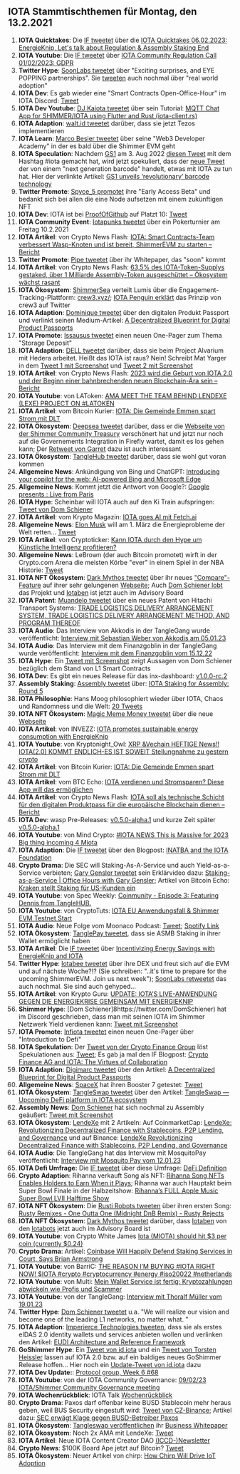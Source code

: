 ## IOTA Stammtischthemen für Montag, den 13.2.2021

1. **IOTA Quicktakes**: Die [IF tweetet](https://twitter.com/iota/status/1622535705552371714?s=20&t=RthXrlqu00vhHBZn1wJ7Nw) über die [IOTA Quicktakes 06.02.2023: EnergieKnip, Let's talk about Regulation & Assembly Staking End](https://www.youtube.com/watch?v=6EaeEoLYaeo)
2. **IOTA Youtube**: Die [IF tweetet](https://twitter.com/iota/status/1622535714767351810?s=20&t=RthXrlqu00vhHBZn1wJ7Nw) über [IOTA Community Regulation Call 01/02/2023: GDPR](https://www.youtube.com/watch?v=xk8CTGn5j7c)
3. **Twitter Hype**: [SoonLabs tweetet](https://twitter.com/soon_labs/status/1622854110872752128?s=20&t=RthXrlqu00vhHBZn1wJ7Nw) über "Exciting surprises, and EYE POPPING partnerships". Sie [tweeten](https://twitter.com/soon_labs/status/1622861171081764865?s=20&t=RthXrlqu00vhHBZn1wJ7Nw) auch nochmal über "real world adoption"
4. **IOTA Dev**: Es gab wieder eine "Smart Contracts Open-Office-Hour" im IOTA Discord: [Tweet](https://twitter.com/shimmernet/status/1622641280839712797?s=20&t=RthXrlqu00vhHBZn1wJ7Nw)
5. **IOTA Dev Youtube**: [DJ Kaiota tweetet](https://twitter.com/dj_kaiota/status/1622618116764102656?s=20&t=s32X4t9XRn27zdeyr7L6nA) über sein Tutorial: [MQTT Chat App for SHIMMER/IOTA using Flutter and Rust (iota-client.rs)](https://www.youtube.com/watch?app=desktop&v=VpCgMRtabC8) 
6. **IOTA Adaption**: [walt.id tweetet](https://twitter.com/walt_id/status/1622875679015505920?s=20&t=s32X4t9XRn27zdeyr7L6nA) darüber, dass sie jetzt Tezos implementieren
7. **IOTA Learn**: [Marco Besier tweetet](https://twitter.com/marcobesier/status/1622861388577120262?s=20&t=s32X4t9XRn27zdeyr7L6nA) über seine "Web3 Developer Academy" in der es bald über die Shimmer EVM geht
8. **IOTA Speculation**: Nachdem [GS1](https://twitter.com/gs1) am 3. Aug 2022 [diesen Tweet](https://twitter.com/gs1/status/1554736832620945413?s=20&t=s32X4t9XRn27zdeyr7L6nA) mit dem Hashtag #iota gemacht hat, wird jetzt spekuliert, dass der [neue Tweet](https://twitter.com/SocketMobile/status/1622598487874449409?s=20&t=s32X4t9XRn27zdeyr7L6nA) der von einem "next generation barcode" handelt, etwas mit IOTA zu tun hat. Hier der verlinkte Artikel: [GS1 unveils ‘revolutionary’ barcode technology](https://www.thegrocer.co.uk/online/gs1-unveils-revolutionary-barcode-technology/675933.article)
9. **Twitter Promote**: [Spyce_5 promotet](https://twitter.com/SPYCE_5/status/1622883393254957056?s=20&t=s32X4t9XRn27zdeyr7L6nA) ihre "Early Access Beta" und bedankt sich bei allen die eine Node aufsetzen mit einem zukünftigen NFT
10. **IOTA Dev**: IOTA ist bei [ProofOfGithub](https://twitter.com/ProofofGitHub) auf Platzt 10: [Tweet](https://twitter.com/ProofofGitHub/status/1622867786488766465?s=20&t=s32X4t9XRn27zdeyr7L6nA)
11. **IOTA Community Event**: [Iotapunks tweetet](https://twitter.com/IotaPunks_71/status/1622532700178468867?s=20&t=s32X4t9XRn27zdeyr7L6nA) über ein Pokerturnier am Freitag 10.2.2021
12. **IOTA Artikel**: von Crypto News Flash: [IOTA: Smart Contracts-Team verbessert Wasp-Knoten und ist bereit, ShimmerEVM zu starten – Bericht](https://www.crypto-news-flash.com/de/iota-smart-contracts-team-verbessert-wasp-knoten-und-ist-bereit-shimmerevm-zu-starten-bericht/)
13. **Twitter Promote**: [Pipe tweetet](https://twitter.com/PIPE_DATA/status/1622904515639869440?s=20&t=s32X4t9XRn27zdeyr7L6nA) über ihr Whitepaper, das "soon" kommt
14. **IOTA Artikel**: von Crypto News Flash: [63,5% des IOTA-Token-Supplys gestaked, über 1 Milliarde Assembly-Token ausgeschüttet – Ökosystem wächst rasant](https://www.crypto-news-flash.com/de/63-5-des-iota-token-volumens-eingesetzt-ueber-eine-milliarde-assembly-token-vergeben-oekosystem-waechst-rasant/?feed_id=12774&_unique_id=63e24f0fe5533)
15. **IOTA Ökosystem**: [ShimmerSea](https://twitter.com/ShimmerSeaDEX) verteilt Lumis über die Engagement-Tracking-Plattform: [crew3.xyz/](https://crew3.xyz/c/shimmersea/invite/zikW2A__rIouDMx9vBQzD); [IOTA Penguin erklärt](https://twitter.com/iota_penguin/status/1624037700893376512?s=20&t=vxRi_4Q59EST2VPSwPfnyA) das Prinzip von crew3 auf Twitter
16. **IOTA Adaption**: [Dominique tweetet](https://twitter.com/domguinard/status/1622966023866417152?s=20&t=KEvg8zfoW5Ui2m96mKqDjQ) über den digitalen Produkt Passport und verlinkt seinen Medium-Artikel: [A Decentralized Blueprint for Digital Product Passports](https://domguinard.medium.com/a-decentralized-blueprint-for-digital-product-passports-cd1314f008c6)
17. **IOTA Promote**: [Issausus tweetet](https://twitter.com/Issaus2020/status/1622979600794910720?s=20&t=KEvg8zfoW5Ui2m96mKqDjQ) einen neuen One-Pager zum Thema "Storage Deposit"
18. **IOTA Adaption**: [DELL tweetet](https://twitter.com/Dell_Edge/status/1623023790027378688?s=20&t=KEvg8zfoW5Ui2m96mKqDjQ) darüber, dass sie beim Project Alvarium mit Hedera arbeitet. Heißt das IOTA ist raus? Nein! Schreibt Mat Yarger in dem [Tweet 1 mit Screenshot](https://twitter.com/eavesdropperle/status/1623296677246279684?s=20&t=iALsxg_SRAvB9hV51PIIjA) und [Tweet 2 mit Screenshot](https://twitter.com/eavesdropperle/status/1623297196425715712?s=20&t=iALsxg_SRAvB9hV51PIIjA)
19. **IOTA Artikel**: von Crypto News Flash: [2023 wird die Geburt von IOTA 2.0 und der Beginn einer bahnbrechenden neuen Blockchain-Ära sein – Bericht](https://www.crypto-news-flash.com/de/2023-ist-das-jahr-von-iota-2-punkt-0-und-der-beginn-einer-neuen-blockchain-aera/)
20. **IOTA Youtube**: von LAToken: [AMA MEET THE TEAM BEHIND LENDEXE (LEXE) PROJECT ON #LATOKEN](https://www.youtube.com/watch?v=hEHuEXPsGds)
21. **IOTA Artikel**: vom Bitcoin Kurier: [IOTA: Die Gemeinde Emmen spart Strom mit DLT](https://bitcoin-kurier.de/iota-die-gemeinde-emmen-spart-strom-mit-dlt/)
22. **IOTA Ökosystem**: [Deepsea tweetet](https://twitter.com/Deep_Sea_Iotan/status/1623102563477340161?s=20&t=YWzDP8OMOg8Z3gf9eGln4w) darüber, dass er die [Webseite von der Shimmer Community Treasury](https://www.shimmergov.community/) verschönert hat und jetzt nur noch auf die Governements Integration in Firefly wartet, damit es los gehen kann; Der [Retweet von Garret](https://twitter.com/GarrettBullish/status/1623212410973847553?s=20&t=YWzDP8OMOg8Z3gf9eGln4w) dazu ist auch interessant
23. **IOTA Ökosystem**: [TangleHub tweetet](https://twitter.com/Tanglehub_eu/status/1623044416452567040?s=20&t=YWzDP8OMOg8Z3gf9eGln4w) darüber, dass sie wohl gut voran kommen
24. **Allgemeine News**: Ankündigung von Bing und ChatGPT: [Introducing your copilot for the web: AI-powered Bing and Microsoft Edge](https://www.youtube.com/watch?v=rOeRWRJ16yY)
25. **Allgemeine News**: Kommt jetzt die Antwort von Google?: [Google presents : Live from Paris](https://www.youtube.com/watch?v=yLWXJ22LUEc) 
26. **IOTA Hype**: Scheinbar will IOTA auch auf den Ki Train aufspringen: [Tweet von Dom Schiener](https://twitter.com/DomSchiener/status/1623220039049527298?s=20&t=YWzDP8OMOg8Z3gf9eGln4w)
27. **IOTA Artikel**: vom Krypto Magazin: [IOTA goes AI mit Fetch.ai](https://www.krypto-magazin.de/iota-goes-ai-mit-fetch-ai/)
28. **Allgemeine News**: [Elon Musk](https://twitter.com/elonmusk) will am 1. März die Energieprobleme der Welt retten... [Tweet](https://twitter.com/elonmusk/status/1623152067547394050?s=20&t=YWzDP8OMOg8Z3gf9eGln4w)
29. **IOTA Artikel**: von Cryptoticker: [Kann IOTA durch den Hype um Künstliche Intelligenz profitieren?](https://cryptoticker.io/de/iota-kuenstliche-intelligenz/)
30. **Allgemeine News**: LeBrown (der auch Bitcoin promotet) wirft in der Crypto.com Arena die meisten Körbe "ever" in einem Spiel in der NBA Historie: [Tweet](https://twitter.com/cryptocom/status/1623226161831575552?s=20&t=YWzDP8OMOg8Z3gf9eGln4w)
31. **IOTA NFT Ökosystem**: [Dark Mythos tweetet](https://twitter.com/DarkMythosIOTA/status/1623236291880943616?s=20&t=Oy1PYk0pcpoviibUeIvX7Q) über ihr neues ["Compare"-Feature](https://explorer.dark-mythos.com/compare) auf ihrer sehr gelungenen [Webseite](https://explorer.dark-mythos.com/cards); Auch [Dom Schiener lobt](https://twitter.com/DomSchiener/status/1623242190175588353?s=20&t=YWzDP8OMOg8Z3gf9eGln4w) das Projekt und [Iotaben](https://twitter.com/DarkMythosIOTA/status/1623932275883753473?s=20&t=Oy1PYk0pcpoviibUeIvX7Q) ist jetzt auch im Advisory Board
32. **IOTA Patent**: [Muandelo tweetet](https://twitter.com/muandelo/status/1622608606645440512?s=20&t=YWzDP8OMOg8Z3gf9eGln4w) über ein neues Patent von Hitachi Transport Systems: [TRADE LOGISTICS DELIVERY ARRANGEMENT SYSTEM, TRADE LOGISTICS DELIVERY ARRANGEMENT METHOD, AND PROGRAM THEREOF](https://worldwide.espacenet.com/patent/search/family/084979179/publication/WO2023002551A1?q=pn%3DWO2023002551A1)
33. **IOTA Audio**: Das Interview von Akkodis in der TangleGang wurde veröffentlicht: [Interview mit Sebastian Weber von Akkodis am 05.01.23](https://www.youtube.com/watch?v=O5ZASZaxbSo)
34. **IOTA Audio**: Das Interview mit dem Finanzgoblin in der TangleGang wurde veröffentlicht: [Interview mit dem Finanzgoblin vom 15.12.22](https://www.youtube.com/watch?v=Y4NcKy9xZDs)
35. **IOTA Hype**: Ein [Tweet mit Screenshot](https://twitter.com/TangleVerseWeb/status/1623306295460724737?s=20&t=YWzDP8OMOg8Z3gf9eGln4w) zeigt Aussagen von Dom Schiener bezüglich dem Stand von L1 Smart Contracts
36. **IOTA Dev**: Es gibt ein neues Release für das inx-dashboard: [v1.0.0-rc.2](https://github.com/iotaledger/inx-dashboard/releases/tag/v1.0.0-rc.2)
37. **Assembly Staking**: [Assembly tweetet](https://twitter.com/assembly_net/status/1623320761728393219?s=20&t=YWzDP8OMOg8Z3gf9eGln4w) über: [IOTA Staking for Assembly: Round 5](https://blog.iota.org/iota-staking-for-assembly-round-5/)
38. **IOTA Philosophie**: Hans Moog philosophiert wieder über IOTA, Chaos und Randomness und die Welt: [20 Tweets](https://twitter.com/hus_qy/status/1623338107255791616?s=20&t=YWzDP8OMOg8Z3gf9eGln4w)
39. **IOTA NFT Ökosystem**: [Magic Meme Money tweetet](https://twitter.com/Magic_MemeMoney/status/1623352203233853440?s=20&t=6h1kQ_PSGHotVN99diyE3A) über die neue [Webseite](https://www.magicmememoney.com/)
40. **IOTA Artikel**: von INVEZZ: [IOTA promotes sustainable energy consumption with EnergieKnip](https://invezz.com/news/2023/02/01/iota-promotes-sustainable-energy-consumption-with-energieknip/)
41. **IOTA Youtube**: von Kryptonight_Owl: [XRP &Vechain HEFTIGE News!! IOTA(2.0) KOMMT ENDLICH-ES IST SOWEIT Stellungnahme zu gestern crypto](https://www.youtube.com/watch?v=K96OjeA6Sno)
42. **IOTA Artikel**: von Bitcoin Kurier: [IOTA: Die Gemeinde Emmen spart Strom mit DLT](https://bitcoin-kurier.de/iota-die-gemeinde-emmen-spart-strom-mit-dlt/)
43. **IOTA Artikel**: vom BTC Echo: [IOTA verdienen und Stromsparen? Diese App will das ermöglichen](https://www.btc-echo.de/schlagzeilen/iota-stromsparen-und-krypto-token-verdienen-mit-neuer-app-158851/)
44. **IOTA Artikel**: von Crypto News Flash: [IOTA soll als technische Schicht für den digitalen Produktpass für die europäische Blockchain dienen – Bericht](https://www.crypto-news-flash.com/de/iota-soll-als-technische-schicht-fuer-den-digitalen-produktpass-fuer-die-europaeische-blockchain-dienen-bericht/)
45. **IOTA Dev**: wasp Pre-Releases: [v0.5.0-alpha.1](https://github.com/iotaledger/wasp/releases) und kurze Zeit später [v0.5.0-alpha.1](https://github.com/iotaledger/wasp/releases)
46. **IOTA Youtube**: von Mind Crypto: [#IOTA NEWS This is Massive for 2023 Big thing incoming 4 Miota](https://www.youtube.com/watch?v=u_vCIEliGoY)
47. **IOTA Adaption**: Die [IF tweetet](https://twitter.com/iota/status/1623683142430097413?s=20&t=fTH9yF92AWAQxcYIgHdnFg) über den Blogpost: [INATBA and the IOTA Foundation](https://blog.iota.org/inatba-and-the-iota-foundation/)
48. **Crypto Drama**: Die SEC will Staking-As-A-Service und auch Yield-as-a-Service verbieten; [Gary Gensler tweetet](https://twitter.com/GaryGensler/status/1623777842000539648?s=20&t=qDFEBANmjeo8ShSzt7xLrA) sein Erklärvideo dazu: [Staking-as-a-Service | Office Hours with Gary Gensler](https://www.youtube.com/watch?v=hmPpIjfC9DY); Artikel von Bitcoin Echo: [Kraken stellt Staking für US-Kunden ein](https://www.btc-echo.de/schlagzeilen/kraken-stellt-staking-fuer-us-kunden-ein-159268/)
49. **IOTA Youtube**: von Spec Weekly: [Coinmunity - Episode 3: Featuring Dennis from TangleHUB.](https://www.youtube.com/watch?app=desktop&v=3o8ja5QDDWY)
50. **IOTA Youtube**: von CryptoTuts: [IOTA EU Anwendungsfall & Shimmer EVM Testnet Start](https://www.youtube.com/watch?v=7YLcR8G0XIw)
51. **IOTA Audio**: Neue Folge vom Moonaco Podcast: [Tweet](https://twitter.com/MoonacoPodcast/status/1623637580435578880?s=20&t=qDFEBANmjeo8ShSzt7xLrA); [Spotify Link](https://open.spotify.com/episode/252T3CgNkZi2VwU0Xbp37Z?si=4zMH75AATNmgFWr_KZhqMA&nd=1)
52. **IOTA Ökosystem**: [TanglePay tweetet](https://twitter.com/tanglepaycom/status/1623924022789677056?s=20&t=qDFEBANmjeo8ShSzt7xLrA), dass sie ASMB Staking in ihrer Wallet ermöglicht haben
53. **IOTA Artikel**: Die [IF tweetet](https://twitter.com/iota/status/1623788832612130818?s=20&t=qDFEBANmjeo8ShSzt7xLrA) über [Incentivizing Energy Savings with EnergieKnip and IOTA](https://coinmarketcap.com/community/articles/63da731646d7e2035af84c44/)
54. **Twitter Hype**: [Iotabee tweetet](https://twitter.com/iotabee/status/1623917117459566593?s=20&t=qDFEBANmjeo8ShSzt7xLrA) über ihre DEX und freut sich auf die EVM und auf nächste Woche?!? (Sie schreiben: "..it's time to prepare for the upcoming ShimmerEVM. Join us next week"); [SoonLabs retweetet](https://twitter.com/soon_labs/status/1623955367595212804?s=20&t=D3s84BN2yU-P85UeNLv1kg) das auch nochmal. Sie sind auch gehyped...
55. **IOTA Artikel**: von Krypto Guru: [UPDATE: IOTA’S LIVE-ANWENDUNG GEGEN DIE ENERGIEKRISE GEMEINSAM MIT ENERGIEKNIP](https://krypto-guru.de/news/iotas-live-anwendung-energiekrise/)
56. **Shimmer Hype**: [Dom Schiener]8https://twitter.com/DomSchiener) hat im Discord geschrieben, dass man mit seinen IOTA im Shimmer Netzwerk Yield verdienen kann: [Tweet mit Screenshot](https://twitter.com/SpecWeekly/status/1623707940367798273?s=20&t=qDFEBANmjeo8ShSzt7xLrA)
57. **IOTA Promote**: [Infiota tweetet](https://twitter.com/infiota/status/1623765397836034050?s=20&t=REKXUlGVoREsFhkqkapBog) einen neuen One-Pager über "Introduction to Defi"
58. **IOTA Spekulation**: Der [Tweet von der Crypto Finance Group](https://twitter.com/CryptoFinanceAG/status/1623630646508658688?s=20&t=D3s84BN2yU-P85UeNLv1kg) löst Spekulationen aus: [Tweet](https://twitter.com/HongkieKong/status/1623959974023163905?s=20&t=D3s84BN2yU-P85UeNLv1kg); Es gab ja mal den IF Blogpost: [Crypto Finance AG and IOTA: The Virtues of Collaboration](https://blog.iota.org/crypto-finance-ag-and-iota/)
59. **IOTA Adaption**: [Digimarc tweetet](https://twitter.com/digimarc/status/1623714440263639043?s=20&t=D3s84BN2yU-P85UeNLv1kg) über den Artikel: [A Decentralized Blueprint for Digital Product Passports](https://www.linkedin.com/pulse/decentralized-blueprint-digital-product-passports-dominique-guinard/?trackingId=l6uFXc2FSHaT2qXZ1Gl9oQ%3D%3D)
60. **Allgemeine News**: [SpaceX](https://twitter.com/SpaceX) hat ihren Booster 7 getestet: [Tweet](https://twitter.com/SpaceX/status/1623812763415093249?s=20&t=D3s84BN2yU-P85UeNLv1kg)
61. **IOTA Ökosystem**: [TangleSwap tweetet](https://twitter.com/TangleSwapE/status/1624448849828843520?s=20&t=gSLj-vc3bmfh3YpLuRZx8w) über den Artikel: [TangleSwap — Upcoming DeFi platform in IOTA ecosystem](https://medium.com/@lennart.schuldt/tangleswap-upcoming-defi-platform-in-iota-ecosystem-c43617c86cb1)
62. **Assembly News**: [Dom Schiener](https://twitter.com/DomSchiener) hat sich nochmal zu Assembly geäußert: [Tweet mit Screenshot](https://twitter.com/Vrom14286662/status/1624019916935385090?s=20&t=Xmngv7JDpV2JxV-UmF2mdg)
63. **IOTA Ökosystem**: [LendeXe](https://twitter.com/LendeXeFinance) mit 2 Artikeln: Auf CoinmarketCap: [LendeXe: Revolutionizing Decentralized Finance with Stablecoins, P2P Lending, and Governance](https://coinmarketcap.com/community/articles/63e62acea49d5a116de06405/) und auf Binance: [LendeXe Revolutionizing Decentralized Finance with Stablecoins, P2P Lending, and Governance](https://www.binance.com/en/feed/post/210383)
64. **IOTA Audio**: Die TangleGang hat das Interview mit MosquitoPay veröffentlicht: [Interview mit Mosquito Pay vom 12.01.23](https://www.youtube.com/watch?v=fnzmhdzbOOI)
65. **IOTA Defi Umfrage:** Die [IF tweetet](https://twitter.com/iota/status/1624054989646700545?s=20&t=vxRi_4Q59EST2VPSwPfnyA) über diese Umfrage: [DeFi Definition ](https://docs.google.com/forms/d/e/1FAIpQLSedL1SvjKP5kbEqMSz3QbZO4CrL__4l8gIWxuogmaaID4Emag/viewform)
66. **Crypto Adaption**: Rihanna verkauft Song als NFT: [Rihanna Song NFTs Enables Holders to Earn When it Plays](https://blockworks.co/news/rihanna-song-nfts-enables-holders-to-earn-when-it-plays); Rihanna war auch Hauptakt beim Super Bowl Finale in der Halbzeitshow: [Rihanna’s FULL Apple Music Super Bowl LVII Halftime Show](https://www.youtube.com/watch?v=HjBo--1n8lI)
67. **IOTA NFT Ökosystem**: Die [Rusti Robots tweeten](https://twitter.com/RustyRobotCC/status/1624123832502976530?s=20&t=BkT71geO1DTxcFxZCtCSBg) über ihren ersten Song: [Rusty Remixes - One Outta One (Midnight DnB Remix) - Rusty Rejects](https://www.youtube.com/watch?v=Q4lEyMBhKAw)
68. **IOTA NFT Ökosystem**: [Dark Mythos tweetet](https://twitter.com/DarkMythosIOTA/status/1623932275883753473?s=20&t=nG5dBEGWlJJFufAgUkG6Uw) darüber, dass [Iotaben](https://twitter.com/iotaben) von den [Iotabots](https://twitter.com/iotabots) jetzt auch im Advisory Board ist
69. **IOTA Youtube**: von Crypto White James [Iota (MIOTA) should hit $3 per coin (currently $0.24)](https://www.youtube.com/watch?v=ZnWTCs2LdFI)
70. **Crypto Drama**: Artikel: [Coinbase Will Happily Defend Staking Services in Court, Says Brian Armstrong](https://watcher.guru/news/coinbase-will-happily-defend-staking-services-in-court-says-brian-armstrong)
71. **IOTA Youtube**: von BarriC: [THE REASON I’M BUYING #IOTA RIGHT NOW! $IOTA #crypto #cryptocurrency #energy #iso20022 #netherlands](https://www.youtube.com/watch?v=thDPc-d0SLQ)
72. **IOTA Youtube**: von Multi: [Mein Wallet Service ist fertig: Kryptozahlungen abwickeln wie Profis und Scammer](https://www.youtube.com/watch?v=CFTWyX7n_8U)
73. **IOTA Youtube**: von der TangleGang: [Interview mit Thoralf Müller vom 19.01.23](https://www.youtube.com/watch?v=6p_0hEnjb18&t=4s)
74. **Twitter Hype**: [Dom Schiener tweetet](https://twitter.com/DomSchiener/status/1624691558636310528?s=20&t=T8K4CaowDZUotl883ub_9A) u.a. "We will realize our vision and become one of the leading L1 networks, no matter what. "
75. **IOTA Adaption**: [Imperierce Technologies tweeten](https://twitter.com/ImpierceTech/status/1624068305320394753?s=20&t=T8K4CaowDZUotl883ub_9A), dass sie als erstes eIDAS 2.0 identity wallets und services anbieten wollen und verlinken den Artikel: [EUDI Architecture and Reference Framework](https://www.intesigroup.com/en/news/eudi-arf/)
76. **GoShimmer Hype**: Ein [Tweet von id.iota](https://twitter.com/id_iota/status/1624388318837325824?s=20&t=T8K4CaowDZUotl883ub_9A) und ein [Tweet von Torsten Heissler](https://twitter.com/theissler/status/1624428703584247814?s=20&t=T8K4CaowDZUotl883ub_9A) lassen auf IOTA 2.0 bzw. auf ein baldiges neues GoShimmer Release hoffen... Hier noch ein [Update-Tweet von id.iota](https://twitter.com/id_iota/status/1625045056531927041?s=20&t=T8K4CaowDZUotl883ub_9A) dazu
77. **IOTA Dev Update:**: [Protocol group, Week 6 #68](https://github.com/iotaledger/research-updates/discussions/68)
78. **IOTA Youtube**: von der IOTA Community Governance: [09/02/23 IOTA/Shimmer Community Governance meeting](https://www.youtube.com/watch?v=THKBRteXVq4)
79. **IOTA Wochenrückblick**: IOTA Talk [Wochenrückblick](https://www.iota-talk.com/index.php?article/262-wochenr%C3%BCckblick-vom-5-bis-11-februar-2023/)
80. **Crypto Drama**: Paxos darf offenbar keine BUSD Stablecoin mehr heraus geben, weil BUS Security eingestuft wird: [Tweet von CZ-Binance](https://twitter.com/cz_binance/status/1625067484368740353?s=20&t=OSDLiEN7RxI2IBWy-h6_GA); Artikel dazu: [SEC erwägt Klage gegen BUSD-Betreiber Paxos](https://www.btc-echo.de/schlagzeilen/sec-erwaegt-klage-gegen-busd-betreiber-paxos-159379/)
81. **IOTA Ökosystem**: [Tangleswap veröffentlichen](https://twitter.com/TangleSwapE/status/1625103020278091776?s=20&t=OSDLiEN7RxI2IBWy-h6_GA) ihr [Business Whitepaper](http://whitepaper.tangleswap.exchange/)
82. **IOTA Ökosystem**: Noch 2x AMA mit LendeXe: [Tweet](https://twitter.com/LendeXeFinance/status/1625108379134840832?s=20&t=OSDLiEN7RxI2IBWy-h6_GA)
83. **IOTA Artikel**: Neue IOTA Content Creator DAO [(ICCD-)Newsletter](https://iotacreator.substack.com/p/building-our-way-out-of-the-bear?r=1ic5o4&utm_campaign=post&utm_medium=web)
84. **Crypto News**: $100K Board Ape jetzt auf Bitcoin? [Tweet](https://twitter.com/BitcoinMagazine/status/1625116965957439489?s=20&t=OSDLiEN7RxI2IBWy-h6_GA)
85. **IOTA Ökosystem**: Neuer Artikel von chirp: [How Chirp Will Drive IoT Adoption](https://chirpiot.medium.com/how-chirp-will-drive-iot-adoption-387e0d359824)


